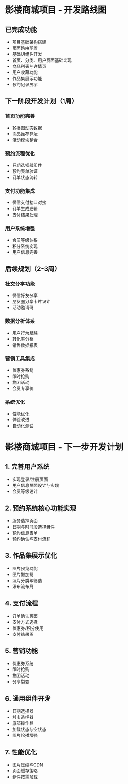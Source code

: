 # 影楼商城项目 - 开发路线图

## 已完成功能
- 项目基础架构搭建
- 页面路由配置
- 基础UI组件开发
- 首页、分类、用户页面基础实现
- 商品列表与详情页
- 用户收藏功能
- 作品集展示功能
- 预约记录展示

## 下一阶段开发计划（1周）
### **首页功能完善**
- 轮播图动态数据
- 商品推荐算法
- 活动模块整合

### **预约流程优化**
- 日期选择器组件
- 预约表单验证
- 订单状态流转

### **支付功能集成**
- 微信支付接口对接
- 订单生成逻辑
- 支付结果处理

### **用户系统增强**
- 会员等级体系
- 积分系统实现
- 用户信息完善

## 后续规划（2-3周）
### **社交分享功能**
- 微信好友分享
- 朋友圈分享卡片设计
- 活动邀请码

### **数据分析体系**
- 用户行为跟踪
- 转化率分析
- 销售数据报表

### **营销工具集成**
- 优惠券系统
- 限时抢购
- 拼团活动
- 会员专享价

### **系统优化**
- 性能优化
- 体验改进
- 自动化测试

# 影楼商城项目 - 下一步开发计划

## 1. 完善用户系统
- 实现登录/注册页面
- 用户信息页面设计与实现
- 会员等级设计

## 2. 预约系统核心功能实现
- 服务选择页面
- 日期与时间段选择组件
- 预约信息表单
- 预约确认与支付流程

## 3. 作品集展示优化
- 图片预览功能
- 图片懒加载
- 照片分类与筛选
- 瀑布流布局

## 4. 支付流程
- 订单确认页面
- 支付方式选择
- 优惠券/积分使用
- 支付结果页

## 5. 营销功能
- 优惠券系统
- 限时抢购
- 拼团活动
- 分享裂变

## 6. 通用组件开发
- 日期选择器
- 城市选择器
- 底部操作栏
- 加载状态与空状态
- 图片轮播增强

## 7. 性能优化
- 图片压缩与CDN
- 页面缓存策略
- 组件按需加载